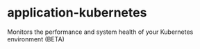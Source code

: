 # application-kubernetes
Monitors the performance and system health of your Kubernetes environment (BETA)
